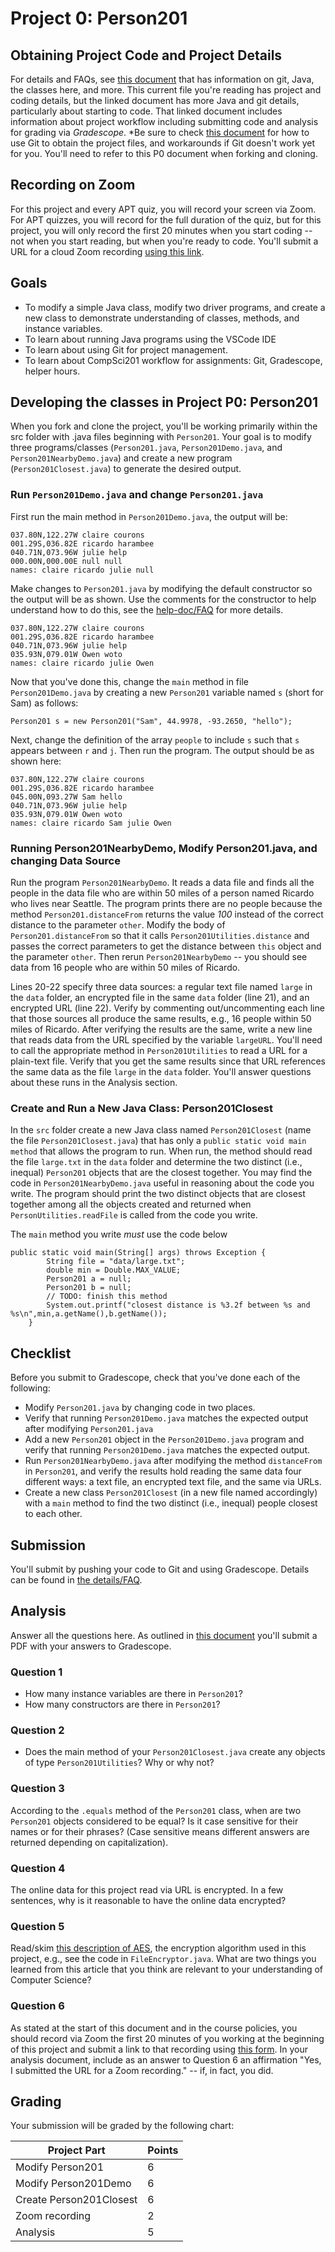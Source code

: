 # Project 0: Person201

## Obtaining Project Code and Project Details

For details and FAQs, see [this document](docs/details.md) that has information on git, Java, the classes here, and more. This current file you're reading has project and coding details, but the linked document has more Java and git details, particularly about starting to code. That linked document includes information about project workflow including submitting code and analysis for grading via _Gradescope_. *Be sure to check [this document](https://coursework.cs.duke.edu/cs-201-spring-24/resources-201/-/blob/main/projectWorkflow.md) for how to use Git to obtain the project files, and workarounds if Git doesn't work yet for you. You'll need to refer to this P0 document when forking and cloning.

## Recording on Zoom
For this project and every APT quiz, you will record your screen via Zoom. For APT quizzes, you will record for the full duration of the quiz, but for this project, you will only record the first 20 minutes when you start coding -- not when you start reading, but when you're ready to code. You'll submit a URL for a cloud Zoom recording [using this link](https://duke.is/y/yfcv).

## Goals

* To modify a simple Java class, modify two driver programs, and create a new class to demonstrate understanding of classes, methods, and instance variables.
* To learn about running Java programs using the VSCode IDE
* To learn about using Git for project management.
* To learn about CompSci201 workflow for assignments: Git, Gradescope, helper hours.


## Developing the classes in Project P0: Person201

When you fork and clone the project, you'll be working primarily within the src folder with .java files beginning with `Person201`. Your goal is to modify three programs/classes (`Person201.java`, `Person201Demo.java`, and `Person201NearbyDemo.java`) and create a new program (`Person201Closest.java`) to generate the desired output. 


### Run `Person201Demo.java` and change `Person201.java`

First run the main method in `Person201Demo.java`, the output will be:

```
037.80N,122.27W claire courons
001.29S,036.82E ricardo harambee
040.71N,073.96W julie help
000.00N,000.00E null null
names: claire ricardo julie null 
```

Make changes to `Person201.java` by modifying the default constructor so the output will be as shown. Use the comments for the constructor 
to help understand how to do this, see the [help-doc/FAQ](docs/details.md) for more details.

```
037.80N,122.27W claire courons
001.29S,036.82E ricardo harambee
040.71N,073.96W julie help
035.93N,079.01W Owen woto
names: claire ricardo julie Owen
```

Now that you've done this, change the `main` method in file `Person201Demo.java` by creating a new `Person201` variable named `s` (short for Sam) as follows:

`Person201 s = new Person201("Sam", 44.9978, -93.2650, "hello");`

Next, change the definition of the array `people` to include `s` such that `s` appears between `r` and `j`. Then run the program. The
output should be as shown here:

```
037.80N,122.27W claire courons
001.29S,036.82E ricardo harambee
045.00N,093.27W Sam hello
040.71N,073.96W julie help
035.93N,079.01W Owen woto
names: claire ricardo Sam julie Owen 
```

### Running Person201NearbyDemo, Modify Person201.java, and changing Data Source

Run the program `Person201NearbyDemo`. It reads a data file and finds all the people in the data file who are within 50 miles of a person named Ricardo who lives near Seattle. The program prints there are no people because the method `Person201.distanceFrom` returns the value _100_ instead of the correct distance to the parameter `other`. Modify the body of `Person201.distanceFrom` so that it calls
`Person201Utilities.distance` and passes the correct parameters to get the distance between `this` object and the parameter `other`. Then rerun
`Person201NearbyDemo` -- you should see data from 16 people who are within 50 miles of Ricardo.

Lines 20-22 specify three data sources: a regular text file named `large` in the `data` folder, an encrypted file in the same `data` folder (line 21), and an encrypted URL (line 22). Verify by commenting out/uncommenting each line that those sources all produce the same results, e.g., 16 people within 50 miles of Ricardo. After verifying the results are the same, write a new line that reads data from the URL specified by the
variable `largeURL`. You'll need to call the appropriate method in `Person201Utilities` to read a URL for a plain-text file. Verify that you get the same results since that URL references the same data as the file `large` in the `data` folder. You'll answer questions about these
runs in the Analysis section. 


### Create and Run a New Java Class: **Person201Closest**

In the `src` folder create a new Java class named `Person201Closest` (name the file `Person201Closest.java`) that has only a `public static void main method` that allows the program to run. When run, the method should read the file `large.txt` in the `data` folder and determine the two distinct (i.e., inequal) `Person201` objects that are the closest together. You may find the code in `Person201NearbyDemo.java` useful in reasoning about the code you write. The program should print the two distinct objects that are closest together among all the objects created and returned when `PersonUtilities.readFile` is called from the code you write.

The `main` method you write *must* use the code below 
```
public static void main(String[] args) throws Exception {
        String file = "data/large.txt";
        double min = Double.MAX_VALUE;
        Person201 a = null;
        Person201 b = null;
        // TODO: finish this method 
        System.out.printf("closest distance is %3.2f between %s and %s\n",min,a.getName(),b.getName());
    }
```

## Checklist

Before you submit to Gradescope, check that you've done each of the following:

- Modify `Person201.java` by changing code in two places.
- Verify that running `Person201Demo.java` matches the expected output after modifying `Person201.java`
- Add a new `Person201` object in the `Person201Demo.java` program and verify that running `Person201Demo.java` matches the expected output.
- Run `Person201NearbyDemo.java` after modifying the method `distanceFrom` in  `Person201`, and verify the results hold reading the same data 
four different ways: a text file, an encrypted text file, and the same via URLs.
- Create a new class `Person201Closest` (in a new file named accordingly) with a `main` method to find the two distinct (i.e., inequal) people closest to each other.

## Submission

You'll submit by pushing your code to Git and using Gradescope. Details can be found in [the details/FAQ](docs/details.md).

## Analysis

Answer all the questions here. As outlined in [this document](docs/details.md) you'll submit a PDF with your answers to Gradescope.

### Question 1
- How many instance variables are there in `Person201`?
- How many constructors are there in `Person201`?

### Question 2
- Does the main method of your `Person201Closest.java` create any objects of type `Person201Utilities`? Why or why not?

### Question 3
According to the `.equals` method of the `Person201` class, when are two `Person201` objects considered to be equal? Is it case sensitive for their names or for their phrases? (Case sensitive means different answers are returned depending on capitalization).

### Question 4
The online data for this project read via URL is encrypted. In a few sentences, why is it reasonable to have the online data encrypted?

### Question 5
Read/skim [this description of AES](https://techjury.net/blog/what-is-aes/), the encryption algorithm used in this project, e.g., see the code in `FileEncryptor.java`. What are two things you learned from this article that you think are relevant to your understanding of Computer Science?

### Question 6
As stated at the start of this document and in the course policies, you should record via Zoom the first 20 minutes of you working at the beginning of this project and submit a link to that recording using [this form](https://duke.is/y/yfcv). In your analysis document, include as an answer to Question 6 an affirmation "Yes, I submitted the URL for a Zoom recording." -- if, in fact, you did.

## Grading

Your submission will be graded by the following chart:

| Project Part | Points |
| ------ | ------ |
| Modify Person201 | 6 |
| Modify Person201Demo | 6 |
| Create Person201Closest | 6 |
| Zoom recording | 2 |
| Analysis | 5 |

